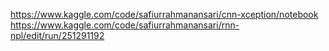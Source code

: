 https://www.kaggle.com/code/safiurrahmanansari/cnn-xception/notebook \
https://www.kaggle.com/code/safiurrahmanansari/rnn-npl/edit/run/251291192

